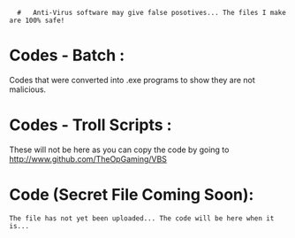 
      #   Anti-Virus software may give false posotives... The files I make are 100% safe!


# Codes - Batch :
  Codes that were converted into .exe programs to show they are not malicious.


# Codes - Troll Scripts :
  These will not be here as you can copy the code by going to http://www.github.com/TheOpGaming/VBS


#  Code (Secret File Coming Soon):
    The file has not yet been uploaded... The code will be here when it is...


